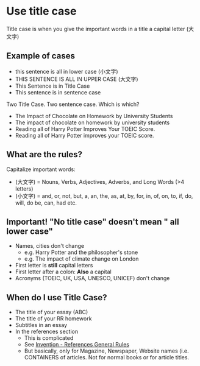# Use title case 
Title case is when you give the important words in a title a capital letter (大文字)

## Example of cases
* this sentence is all in lower case (小文字)
* THIS SENTENCE IS ALL IN UPPER CASE (大文字)
* This Sentence is in Title Case
* This sentence is in sentence case

Two Title Case. Two sentence case. Which is which?

* The Impact of Chocolate on Homework by University Students
* The impact of chocolate on homework by university students
* Reading all of Harry Potter Improves Your TOEIC Score.
* Reading all of Harry Potter improves your TOEIC score.


## What are the rules?

Capitalize important words:

* (大文字) = Nouns, Verbs, Adjectives, Adverbs, and Long Words (>4 letters)
* (小文字) = and, or, not, but, a, an, the, as, at, by, for, in, of, on, to, if, do, will, do be, can, had etc.


## Important! "No title case" doesn't mean " all lower case"

* Names, cities don't change
    * e.g. Harry Potter and the philosopher's stone
    * e.g. The impact of climate change on London
* First letter is **still**  capital letters
* First letter after a colon: **Also** a capital
* Acronyms (TOEIC, UK, USA, UNESCO, UNICEF) don't change



## When do I use Title Case?

* The title of your essay (ABC)
* The title of your RR homework
* Subtitles in an essay
* In the references section 
    * This is complicated
    * See [Invention - References General Rules](Invention-ReferenceGeneralRules)
    * But basically, only for Magazine, Newspaper, Website names (i.e. CONTAINERS of articles. Not for normal books or for article titles. 
    
 

